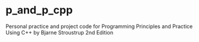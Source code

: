 # p_and_p_cpp
Personal practice and project code for Programming Principles and Practice Using C++ by Bjarne Stroustrup 2nd Edition
